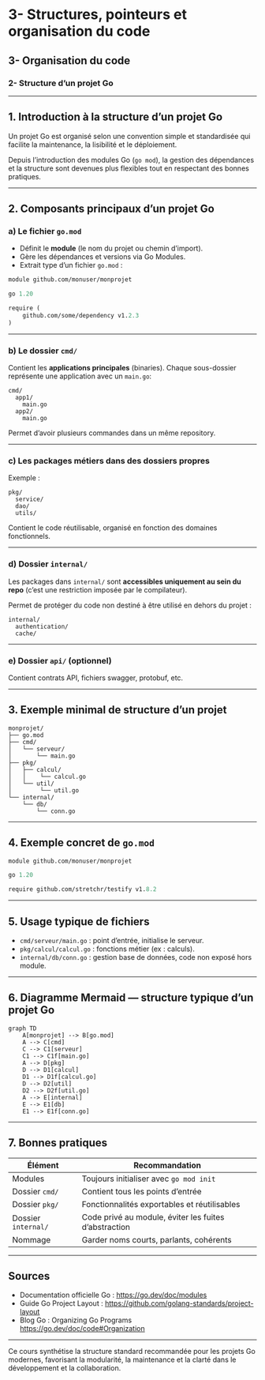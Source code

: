 # 3- Structures, pointeurs et organisation du code  
## 3- Organisation du code  
### 2- Structure d’un projet Go  

---

## 1. Introduction à la structure d’un projet Go  

Un projet Go est organisé selon une convention simple et standardisée qui facilite la maintenance, la lisibilité et le déploiement.  

Depuis l’introduction des modules Go (`go mod`), la gestion des dépendances et la structure sont devenues plus flexibles tout en respectant des bonnes pratiques.

---

## 2. Composants principaux d’un projet Go  

### a) Le fichier `go.mod`  

- Définit le **module** (le nom du projet ou chemin d’import).  
- Gère les dépendances et versions via Go Modules.  
- Extrait type d’un fichier `go.mod` :

```mod
module github.com/monuser/monprojet

go 1.20

require (
    github.com/some/dependency v1.2.3
)
```

---

### b) Le dossier `cmd/`  

Contient les **applications principales** (binaries). Chaque sous-dossier représente une application avec un `main.go`:  

```
cmd/
  app1/
    main.go
  app2/
    main.go
```

Permet d’avoir plusieurs commandes dans un même repository.

---

### c) Les packages métiers dans des dossiers propres  

Exemple :  

```
pkg/
  service/
  dao/
  utils/
```

Contient le code réutilisable, organisé en fonction des domaines fonctionnels.

---

### d) Dossier `internal/`  

Les packages dans `internal/` sont **accessibles uniquement au sein du repo** (c’est une restriction imposée par le compilateur).  

Permet de protéger du code non destiné à être utilisé en dehors du projet :

```
internal/
  authentication/
  cache/
```

---

### e) Dossier `api/` (optionnel)  

Contient contrats API, fichiers swagger, protobuf, etc.

---

## 3. Exemple minimal de structure d’un projet  

```
monprojet/
├── go.mod
├── cmd/
│   └── serveur/
│       └── main.go
├── pkg/
│   ├── calcul/
│   │    └── calcul.go
│   └── util/
│        └── util.go
└── internal/
    └── db/
        └── conn.go
```

---

## 4. Exemple concret de `go.mod`  

```mod
module github.com/monuser/monprojet

go 1.20

require github.com/stretchr/testify v1.8.2
```

---

## 5. Usage typique de fichiers  

- `cmd/serveur/main.go` : point d’entrée, initialise le serveur.  
- `pkg/calcul/calcul.go` : fonctions métier (ex : calculs).  
- `internal/db/conn.go` : gestion base de données, code non exposé hors module.

---

## 6. Diagramme Mermaid — structure typique d’un projet Go  

```mermaid
graph TD
    A[monprojet] --> B[go.mod]
    A --> C[cmd]
    C --> C1[serveur]
    C1 --> C1f[main.go]
    A --> D[pkg]
    D --> D1[calcul]
    D1 --> D1f[calcul.go]
    D --> D2[util]
    D2 --> D2f[util.go]
    A --> E[internal]
    E --> E1[db]
    E1 --> E1f[conn.go]
```

---

## 7. Bonnes pratiques  

| Élément                 | Recommandation                                   |
|-------------------------|------------------------------------------------|
| Modules                 | Toujours initialiser avec `go mod init`         |
| Dossier `cmd/`          | Contient tous les points d’entrée                |
| Dossier `pkg/`          | Fonctionnalités exportables et réutilisables     |
| Dossier `internal/`     | Code privé au module, éviter les fuites d’abstraction |
| Nommage                 | Garder noms courts, parlants, cohérents           |

---

## Sources  

- Documentation officielle Go : https://go.dev/doc/modules  
- Guide Go Project Layout : https://github.com/golang-standards/project-layout  
- Blog Go : Organizing Go Programs https://go.dev/doc/code#Organization  

---

Ce cours synthétise la structure standard recommandée pour les projets Go modernes, favorisant la modularité, la maintenance et la clarté dans le développement et la collaboration.
